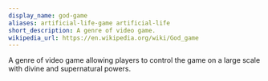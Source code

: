```yaml
---
display_name: god-game
aliases: artificial-life-game artificial-life
short_description: A genre of video game.
wikipedia_url: https://en.wikipedia.org/wiki/God_game
---
```

A genre of video game allowing players to control the game on a large scale with divine and supernatural powers.